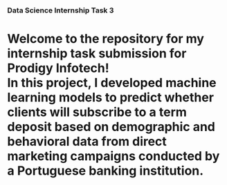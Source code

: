 <H3>Data Science Internship Task 3</H3>

<h1> Welcome to the repository for my internship task submission for Prodigy Infotech! <br> 
In this project, I developed machine learning models to predict whether clients will subscribe to a term deposit based on demographic and behavioral data from direct marketing campaigns conducted by a Portuguese banking institution.</h1>

